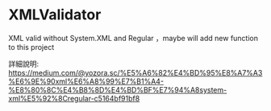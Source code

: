 # XMLValidator
XML valid without System.XML and Regular ，maybe will add new function to this project 

詳細說明:
https://medium.com/@yozora.sc/%E5%A6%82%E4%BD%95%E8%A7%A3%E6%9E%90xml%E6%A8%99%E7%B1%A4-%E8%80%8C%E4%B8%8D%E4%BD%BF%E7%94%A8system-xml%E5%92%8Cregular-c5164bf91bf8
